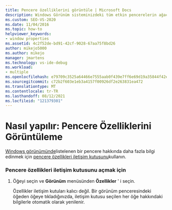 ```yaml
---
title: Pencere özelliklerini görüntüle | Microsoft Docs
description: Windows Görünüm sisteminizdeki tüm etkin pencerelerin ağacını görüntüler. Windows görünümünde görünen pencerenin özelliklerini görüntülemeyi öğrenin.
ms.custom: SEO-VS-2020
ms.date: 11/04/2016
ms.topic: how-to
helpviewer_keywords:
- window properties
ms.assetid: 4c2f52de-bd91-42cf-9028-67aa75f8bd26
author: mikejo5000
ms.author: mikejo
manager: jmartens
ms.technology: vs-ide-debug
ms.workload:
- multiple
ms.openlocfilehash: e79709c3525a64466e7555aab0f439e7ff6e69d19a35844f42e88da25a4d5803
ms.sourcegitcommit: c72b2f603e1eb3a4157f00926df2e263831ea472
ms.translationtype: MT
ms.contentlocale: tr-TR
ms.lasthandoff: 08/12/2021
ms.locfileid: "121379301"
---
```

# <a name="how-to-display-window-properties"></a>Nasıl yapılır: Pencere Özelliklerini Görüntüleme
[Windows görünümünde](../debugger/windows-view.md)listelenen bir pencere hakkında daha fazla bilgi edinmek için [pencere özellikleri iletişim kutusunu](../debugger/window-properties-dialog-box.md)kullanın.

### <a name="to-open-the-window-properties-dialog-box"></a>Pencere özellikleri iletişim kutusunu açmak için

1. Öğeyi seçin ve **Görünüm** menüsünden **Özellikler** ' i seçin.

   Özellikler iletişim kutuları kalıcı değil. Bir görünüm penceresindeki öğeden öğeye tıkladığınızda, iletişim kutusu seçilen her öğe hakkındaki bilgilerle otomatik olarak yenilenir.